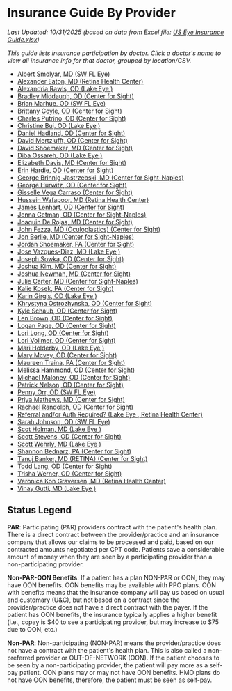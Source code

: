 # Insurance Guide By Provider

*Last Updated: 10/31/2025 (based on data from Excel file: [US Eye Insurance Guide.xlsx](https://useyecorp.sharepoint.com/:x:/r/RCM/Shared%20Documents/Insurance%20Guides/US%20Eye%20Insurance%20Guide.xlsx?d=w2a2138d41fa04bfa919fc4966998346a&csf=1&web=1&e=73a3Gf&nav=MTVfezIwMjg5MTIyLTdDRkEtNEE0OS1CODBGLTdFNTc3Njc3OTJDNX0))*

*This guide lists insurance participation by doctor. Click a doctor's name to view all insurance info for that doctor, grouped by location/CSV.*

* [Albert Smolyar, MD (SW FL Eye)](insurance_docs/Albert_Smolyar_MD.md)
* [Alexander Eaton, MD (Retina Health Center)](insurance_docs/Alexander_Eaton_MD.md)
* [Alexandria Rawls, OD (Lake Eye )](insurance_docs/Alexandria_Rawls_OD.md)
* [Bradley Middaugh, OD (Center for Sight)](insurance_docs/Bradley_Middaugh_OD.md)
* [Brian Marhue, OD (SW FL Eye)](insurance_docs/Brian_Marhue_OD.md)
* [Brittany Coyle, OD (Center for Sight)](insurance_docs/Brittany_Coyle_OD.md)
* [Charles Putrino, OD (Center for Sight)](insurance_docs/Charles_Putrino_OD.md)
* [Christine Bui, OD (Lake Eye )](insurance_docs/Christine_Bui_OD.md)
* [Daniel Hadland, OD (Center for Sight)](insurance_docs/Daniel_Hadland_OD.md)
* [David Mertzlufft, OD (Center for Sight)](insurance_docs/David_Mertzlufft_OD.md)
* [David Shoemaker, MD (Center for Sight)](insurance_docs/David_Shoemaker_MD.md)
* [Diba Ossareh, OD (Lake Eye )](insurance_docs/Diba_Ossareh_OD.md)
* [Elizabeth Davis, MD (Center for Sight)](insurance_docs/Elizabeth_Davis_MD.md)
* [Erin Hardie, OD (Center for Sight)](insurance_docs/Erin_Hardie_OD.md)
* [George Brinnig-Jastrzebski, MD (Center for Sight-Naples)](insurance_docs/George_Brinnig-Jastrzebski_MD.md)
* [George Hurwitz, OD (Center for Sight)](insurance_docs/George_Hurwitz_OD.md)
* [Gisselle Vega Carraso (Center for Sight)](insurance_docs/Gisselle_Vega_Carraso.md)
* [Hussein Wafapoor, MD (Retina Health Center)](insurance_docs/Hussein_Wafapoor_MD.md)
* [James Lenhart, OD (Center for Sight)](insurance_docs/James_Lenhart_OD.md)
* [Jenna Getman, OD (Center for Sight-Naples)](insurance_docs/Jenna_Getman_OD.md)
* [Joaquin De Rojas, MD (Center for Sight)](insurance_docs/Joaquin_De_Rojas_MD.md)
* [John Fezza, MD (Oculoplastics) (Center for Sight)](insurance_docs/John_Fezza_MD_Oculoplastics.md)
* [Jon Berlie, MD (Center for Sight-Naples)](insurance_docs/Jon_Berlie_MD.md)
* [Jordan Shoemaker, PA (Center for Sight)](insurance_docs/Jordan_Shoemaker_PA.md)
* [Jose Vazques-Diaz, MD (Lake Eye )](insurance_docs/Jose_Vazques-Diaz_MD.md)
* [Joseph Sowka, OD (Center for Sight)](insurance_docs/Joseph_Sowka_OD.md)
* [Joshua Kim, MD (Center for Sight)](insurance_docs/Joshua_Kim_MD.md)
* [Joshua Newman, MD (Center for Sight)](insurance_docs/Joshua_Newman_MD.md)
* [Julie Carter, MD (Center for Sight-Naples)](insurance_docs/Julie_Carter_MD.md)
* [Kalie Kosek, PA (Center for Sight)](insurance_docs/Kalie_Kosek_PA.md)
* [Karin Girgis, OD (Lake Eye )](insurance_docs/Karin_Girgis_OD.md)
* [Khrystyna Ostrozhynska, OD (Center for Sight)](insurance_docs/Khrystyna_Ostrozhynska_OD.md)
* [Kyle Schaub, OD (Center for Sight)](insurance_docs/Kyle_Schaub_OD.md)
* [Len Brown, OD (Center for Sight)](insurance_docs/Len_Brown_OD.md)
* [Logan Page, OD (Center for Sight)](insurance_docs/Logan_Page_OD.md)
* [Lori Long, OD (Center for Sight)](insurance_docs/Lori_Long_OD.md)
* [Lori Vollmer, OD (Center for Sight)](insurance_docs/Lori_Vollmer_OD.md)
* [Mari Holderby, OD (Lake Eye )](insurance_docs/Mari_Holderby_OD.md)
* [Mary Mcvey, OD (Center for Sight)](insurance_docs/Mary_Mcvey_OD.md)
* [Maureen Traina, PA (Center for Sight)](insurance_docs/Maureen_Traina_PA.md)
* [Melissa Hammond, OD (Center for Sight)](insurance_docs/Melissa_Hammond_OD.md)
* [Michael Maloney, OD (Center for Sight)](insurance_docs/Michael_Maloney_OD.md)
* [Patrick Nelson, OD (Center for Sight)](insurance_docs/Patrick_Nelson_OD.md)
* [Penny Orr, OD (SW FL Eye)](insurance_docs/Penny_Orr_OD.md)
* [Priya Mathews, MD (Center for Sight)](insurance_docs/Priya_Mathews_MD.md)
* [Rachael Randolph, OD (Center for Sight)](insurance_docs/Rachael_Randolph_OD.md)
* [Referral and/or Auth Required? (Lake Eye , Retina Health Center)](insurance_docs/Referral_and_or_Auth_Required.md)
* [Sarah Johnson, OD (SW FL Eye)](insurance_docs/Sarah_Johnson_OD.md)
* [Scot Holman, MD (Lake Eye )](insurance_docs/Scot_Holman_MD.md)
* [Scott Stevens, OD (Center for Sight)](insurance_docs/Scott_Stevens_OD.md)
* [Scott Wehrly, MD (Lake Eye )](insurance_docs/Scott_Wehrly_MD.md)
* [Shannon Bednarz, PA (Center for Sight)](insurance_docs/Shannon_Bednarz_PA.md)
* [Tanuj Banker, MD (RETINA) (Center for Sight)](insurance_docs/Tanuj_Banker_MD_RETINA.md)
* [Todd Lang, OD (Center for Sight)](insurance_docs/Todd_Lang_OD.md)
* [Trisha Werner, OD (Center for Sight)](insurance_docs/Trisha_Werner_OD.md)
* [Veronica Kon Graversen, MD (Retina Health Center)](insurance_docs/Veronica_Kon_Graversen_MD.md)
* [Vinay Gutti, MD (Lake Eye )](insurance_docs/Vinay_Gutti_MD.md)


## Status Legend

<div class="status-legend">
<p><strong>PAR</strong>: Participating (PAR) providers contract with the patient's health plan. There is a direct contract between the provider/practice and an insurance company that allows our claims to be processed and paid, based on our contracted amounts negotiated per CPT code. Patients save a considerable amount of money when they are seen by a participating provider than a non-participating provider.</p>

<p><strong>Non-PAR-OON Benefits</strong>: If a patient has a plan NON-PAR or OON, they may have OON benefits. OON benefits may be available with PPO plans. OON with benefits means that the insurance company will pay us based on usual and customary (U&C), but not based on a contract since the provider/practice does not have a direct contract with the payer. If the patient has OON benefits, the insurance typically applies a higher benefit (i.e., copay is $40 to see a participating provider, but may increase to $75 due to OON, etc.)</p>

<p><strong>Non-PAR</strong>: Non-participating (NON-PAR) means the provider/practice does not have a contract with the patient's health plan. This is also called a non-preferred provider or OUT-OF-NETWORK (OON). If the patient chooses to be seen by a non-participating provider, the patient will pay more as a self-pay patient. OON plans may or may not have OON benefits. HMO plans do not have OON benefits, therefore, the patient must be seen as self-pay.</p>
</div>

